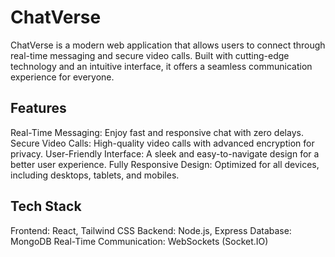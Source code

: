 # ChatVerse

ChatVerse is a modern web application that allows users to connect through real-time messaging and secure video calls. Built with cutting-edge technology and an intuitive interface, it offers a seamless communication experience for everyone.

## Features 

Real-Time Messaging: Enjoy fast and responsive chat with zero delays.
Secure Video Calls: High-quality video calls with advanced encryption for privacy.
User-Friendly Interface: A sleek and easy-to-navigate design for a better user experience.
Fully Responsive Design: Optimized for all devices, including desktops, tablets, and mobiles.

## Tech Stack

Frontend: React, Tailwind CSS
Backend: Node.js, Express
Database: MongoDB
Real-Time Communication: WebSockets (Socket.IO)
